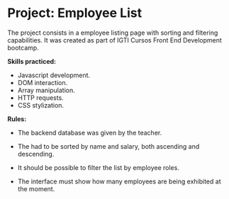 # Project: Employee List
The project consists in a employee listing page with sorting and filtering capabilities. It was created as part of IGTI Cursos Front End Development bootcamp.

**Skills practiced:**

- Javascript development.
- DOM interaction.
- Array manipulation.
- HTTP requests.
- CSS stylization.

**Rules:**

- The backend database was given by the teacher.

- The had to be sorted by name and salary, both ascending and descending.

- It should be possible to filter the list by employee roles.

- The interface must show how many employees are being exhibited at the moment.

  